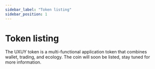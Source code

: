 ```yaml
---
sidebar_label: "Token listing"
sidebar_position: 1
---
```


# Token listing

The UXUY token is a multi-functional application token that combines wallet, trading, and ecology.
The coin will soon be listed, stay tuned for more information.

